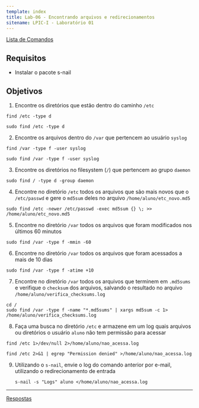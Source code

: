 ```yaml
---
template: index
title: Lab-06 - Encontrando arquivos e redirecionamentos
sitename: LPIC-I - Laboratório 01
---
```


[Lista de Comandos](../comandos.md)

## Requisitos

- Instalar o pacote s-nail

## Objetivos

1. Encontre os diretórios que estão dentro do caminho `/etc`

  ```
  find /etc -type d

  sudo find /etc -type d
  ```

2. Encontre os arquivos dentro do `/var` que pertencem ao usuário `syslog`

  ```
  find /var -type f -user syslog

  sudo find /var -type f -user syslog
  ```

3. Encontre os diretórios no filesystem (`/`) que pertencem ao grupo `daemon`

  ```
  sudo find / -type d -group daemon
  ```

4. Encontre no diretório `/etc` todos os arquivos que são mais novos que o `/etc/passwd` e gere o `md5sum` deles no arquivo `/home/aluno/etc_novo.md5`

  ```
  sudo find /etc -newer /etc/passwd -exec md5sum {} \; >> /home/aluno/etc_novo.md5
  ```

5. Encontre no diretório `/var` todos os arquivos que foram modificados nos últimos 60 minutos

  ```
  sudo find /var -type f -mmin -60
  ```

6. Encontre no diretório `/var` todos os arquivos que foram acessados a mais de 10 dias

  ```
  sudo find /var -type f -atime +10
  ```

7. Encontre no diretório `/var` todos os arquivos que terminem em `.md5sums` e verifique o `checksum` dos arquivos, salvando o resultado no arquivo `/home/aluno/verifica_checksums.log`

  ```
  cd /
  sudo find /var -type f -name "*.md5sums" | xargs md5sum -c 1> /home/aluno/verifica_checksums.log
  ```

8. Faça uma busca no diretório `/etc` e armazene em um log quais arquivos ou diretórios o usuário `aluno` não tem permissão para acessar

  ```
  find /etc 1>/dev/null 2>/home/aluno/nao_acessa.log

  find /etc 2>&1 | egrep "Permission denied" >/home/aluno/nao_acessa.log
  ```

9. Utilizando o `s-nail`, envie o log do comando anterior por e-mail, utilizando o redirecionamento de entrada
    ```
    s-nail -s "Logs" aluno </home/aluno/nao_acessa.log
    ```



------------
[Respostas](respostas.md)
